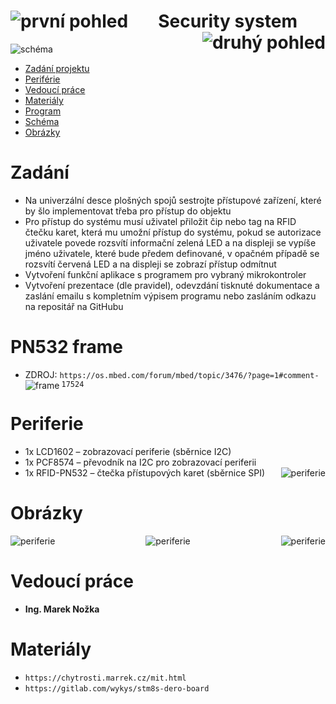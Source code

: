 <!-- @format -->

<h1 align="center">
Security system
<img alt="první pohled" src="foto/first_look.jpeg" align = "left">
<img alt="druhý pohled" src="foto/second_look.jpeg" align = "right">

</h1>
<img alt="schéma" src="dokumenty/schema.jpg" align = "center">

- [Zadání projektu](#Zadani)
- [Periférie](#Periferie)
- [Vedoucí práce](#vedoucí-práce)
- [Materiály](#materiály)
- [Program](https://github.com/peoblouk/security_system/tree/master/program/security_system)
- [Schéma](https://github.com/peoblouk/security_system/tree/master/sch%C3%A9mata/security_system)
- [Obrázky](#obrázky)

# Zadání

- Na univerzální desce plošných spojů sestrojte přístupové zařízení, které by šlo implementovat třeba pro přístup do objektu
- Pro přístup do systému musí uživatel přiložit čip nebo tag na RFID čtečku karet, která mu umožní přístup do systému, pokud se autorizace uživatele povede rozsvítí informační zelená LED a na displeji se vypíše jméno uživatele, které bude předem definované, v opačném případě se rozsvítí červená LED a na displeji se zobrazí přístup odmítnut
- Vytvoření funkční aplikace s programem pro vybraný mikrokontroler
- Vytvoření prezentace (dle pravidel), odevzdání tisknuté dokumentace a zaslání emailu s kompletním výpisem programu nebo zasláním odkazu na repositář na GitHubu

# PN532 frame

- ZDROJ: `https://os.mbed.com/forum/mbed/topic/3476/?page=1#comment-17524`
  <img alt="frame" src="zdroje/frame.png" align = "left">

# Periferie

- 1x LCD1602 – zobrazovací periferie (sběrnice I2C)
- 1x PCF8574 – převodník na I2C pro zobrazovací periferii
- 1x RFID-PN532 – čtečka přístupových karet (sběrnice SPI)
  <img alt="periferie" src="foto/periferie.jpeg" align = "right">

# Obrázky

<div align= "center">
  <img alt="periferie" src="foto/assembling.jpeg" align = "left">
  <img alt="periferie" src="foto/assembling_2.jpeg" align = "right">
  <img alt="periferie" src="foto/3d_knob.png" align = "center">
</div>

# Vedoucí práce

- <b>Ing. Marek Nožka</b>

# Materiály

- `https://chytrosti.marrek.cz/mit.html`
- `https://gitlab.com/wykys/stm8s-dero-board`

